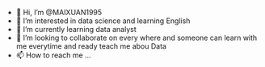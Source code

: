 - 👋 Hi, I’m @MAIXUAN1995
- 👀 I’m interested in data science and learning English
- 🌱 I’m currently learning data analyst
- 💞️ I’m looking to collaborate on every where and someone can learn with me everytime and ready teach me abou Data
- 📫 How to reach me ...

<!---
MAIXUAN1995/MAIXUAN1995 is a ✨ special ✨ repository because its `README.md` (this file) appears on your GitHub profile.
You can click the Preview link to take a look at your changes.
--->
